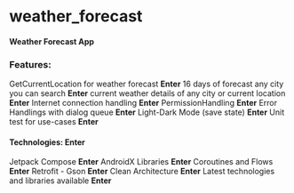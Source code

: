 # weather_forecast
#### Weather Forecast App &nbsp; &nbsp;

### Features:  &nbsp;
GetCurrentLocation for weather forecast **Enter**
16 days of forecast any city you can search **Enter**
current weather details of any city or current location **Enter**
Internet connection handling **Enter**
PermissionHandling **Enter**
Error Handlings with dialog queue **Enter**
Light-Dark Mode (save state) **Enter**
Unit test for use-cases **Enter**

#### Technologies:  **Enter**
Jetpack Compose **Enter**
AndroidX Libraries **Enter**
Coroutines and Flows **Enter**
Retrofit - Gson **Enter**
Clean Architecture **Enter**
Latest technologies and libraries available **Enter**
